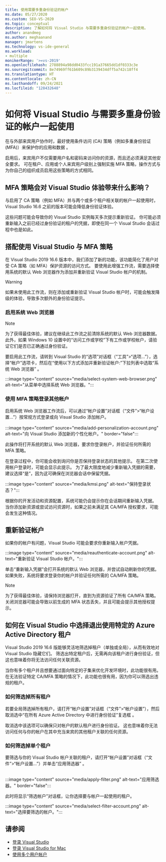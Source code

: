 ```yaml
---
title: 使用需要多重身份验证的帐户
ms.date: 05/27/2020
ms.custom: SEO-VS-2020
ms.topic: conceptual
description: 了解如何将 Visual Studio 与需要多重身份验证的帐户一起使用。
author: anandmeg
ms.author: meghaanand
manager: jmartens
ms.technology: vs-ide-general
ms.workload:
- multiple
monikerRange: '>=vs-2019'
ms.openlocfilehash: 2788894a98dd0433fcc191a37665dd1df0333c3e
ms.sourcegitcommit: 8e74969ff61b609c89b3139434dff5a742c18ff4
ms.translationtype: HT
ms.contentlocale: zh-CN
ms.lasthandoff: 09/24/2021
ms.locfileid: "128432648"
---
```

# <a name="how-to-use-visual-studio-with-accounts-that-require-multi-factor-authentication"></a>如何将 Visual Studio 与需要多重身份验证的帐户一起使用

在与外部来宾用户协作时，最好使用条件访问 (CA) 策略（例如多重身份验证 (MFA)）来保护你的应用和数据 。  

启用后，来宾用户不仅需要用户名和密码来访问你的资源，而且还必须满足其他安全要求。 可在租户、应用或个人来宾用户级别上强制实施 MFA 策略，操作方式与为你自己的组织成员启用这些策略的方式相同。 

## <a name="how-is-the-visual-studio-experience-affected-by-mfa-policies"></a>MFA 策略会对 Visual Studio 体验带来什么影响？
与启用了 CA 策略（例如 MFA）并与两个或多个租户相关联的帐户一起使用时，Visual Studio 16.6 之前的版本可能会降低身份验证体验。

这些问题可能会导致你的 Visual Studio 实例每天多次提示重新验证。 你可能必须重新输入之前已经过身份验证的租户的凭据，即使在同一个 Visual Studio 会话过程中也是如此。

## <a name="using-visual-studio-with-mfa-policies"></a>搭配使用 Visual Studio 与 MFA 策略
在 Visual Studio 2019 16.6 版本中，我们添加了新的功能，该功能简化了用户对受 CA 策略（如 MFA）保护资源的访问方式。 要使用此增强工作流，需要选择使用系统的默认 Web 浏览器作为添加并重新验证 Visual Studio 帐户的机制。  

> [!WARNING]
> 如果未使用此工作流，则在添加或重新验证 Visual Studio 帐户时，可能会触发降级的体验，导致多次额外的身份验证提示。 

### <a name="enabling-system-web-browser"></a>启用系统 Web 浏览器

> [!NOTE] 
> 为了获得最佳体验，建议在继续此工作流之前清除系统的默认 Web 浏览器数据。 此外，如果 Windows 10 设置中的“访问工作或学校”下有工作或学校帐户，请验证它们是否已正确通过身份验证。

要启用此工作流，请转到 Visual Studio 的“选项”对话框（“工具”>“选项…”），选择“帐户”选项卡，然后在“使用以下方式添加并重新验证帐户:”下拉列表中选取“系统 Web 浏览器”   。 

:::image type="content" source="media/select-system-web-browser.png" alt-text="从菜单中选择系统 Web 浏览器。":::

### <a name="sign-into-additional-accounts-with-mfapolicies"></a>使用 MFA 策略登录其他帐户 
启用系统 Web 浏览器工作流后，可以通过“帐户设置”对话框（“文件”>“帐户设置…”）按常规方式登录或向 Visual Studio 添加帐户。   
</br>
:::image type="content" source="media/add-personalization-account.png" alt-text="向 Visual Studio 添加新的个性化帐户。" border="false":::

此操作将打开系统的默认 Web 浏览器，要求你登录帐户，并验证任何所需的 MFA 策略。

在登录过程中，你可能会收到询问你是否保持登录状态的其他提示。 在第二次使用帐户登录时，可能会显示此提示。 为了最大限度地减少重新输入凭据的需要，建议选择“是”，因为这可确保在浏览器会话中保留凭据。

:::image type="content" source="media/kmsi.png" alt-text="保持登录状态？":::

根据你的开发活动和资源配置，系统可能仍会提示你在会话期间重新输入凭据。 当你添加新资源或尝试访问资源时，如果之前未满足其 CA/MFA 授权要求，可能会发生这种情况。

## <a name="reauthenticating-an-account"></a>重新验证帐户  
如果你的帐户有问题，Visual Studio 可能会要求你重新输入帐户凭据。  

:::image type="content" source="media/reauthenticate-account.png" alt-text="重新验证 Visual Studio 帐户。":::

单击“重新输入凭据”会打开系统的默认 Web 浏览器，并尝试自动刷新你的凭据。 如果失败，系统将要求登录你的帐户并验证任何所需的 CA/MFA 策略。

> [!NOTE] 
> 为了获得最佳体验，请保持浏览器打开，直到为资源验证了所有 CA/MFA 策略。 关闭浏览器可能会导致以前生成的 MFA 状态丢失，并且可能会提示其他授权提示。

## <a name="how-to-opt-out-of-using-a-specific-azure-active-directory-tenant-in-visual-studio"></a>如何在 Visual Studio 中选择退出使用特定的 Azure Active Directory 租户

Visual Studio 2019 16.6 版能够灵活地筛选掉租户（单独或全局），从而有效地对 Visual Studio 隐藏它们。 筛选出特定租户后，无需再向该租户进行身份验证，但这也意味着你将无法访问任何关联资源。

当你有多个租户并且想要通过面向特定的子集来优化开发环境时，此功能很有用。 在无法验证特定 CA/MFA 策略的情况下，此功能也很有用，因为你可以筛选出违规的租户。 

### <a name="how-to-filter-out-all-tenants"></a>如何筛选掉所有租户
若要全局筛选掉所有租户，请打开“帐户设置”对话框（“文件”>“帐户设置”），然后取消选中“在所有 Azure Active Directory 中进行身份验证”复选框 。

取消选中该选项可以确保只对帐户的默认租户进行身份验证。 这也意味着你无法访问任何与你的帐户在其中充当来宾的其他租户关联的任何资源。

### <a name="how-to-filter-out-individual-tenants"></a>如何筛选掉单个租户
要筛选与你的 Visual Studio 帐户关联的租户，请打开“帐户设置”对话框（“文件”>“帐户设置…”）并单击“应用筛选器” 。 
</br>
</br>

:::image type="content" source="media/apply-filter.png" alt-text="应用筛选器。" border="false":::

此时将显示“筛选帐户”对话框，让你选择要与帐户一起使用的租户。 

:::image type="content" source="media/select-filter-account.png" alt-text="选择要筛选的帐户。":::

## <a name="see-also"></a>请参阅

- [登录 Visual Studio](signing-in-to-visual-studio.md)
- [登录 Visual Studio for Mac](/visualstudio/mac/signing-in)
- [使用多个用户帐户](work-with-multiple-user-accounts.md)
